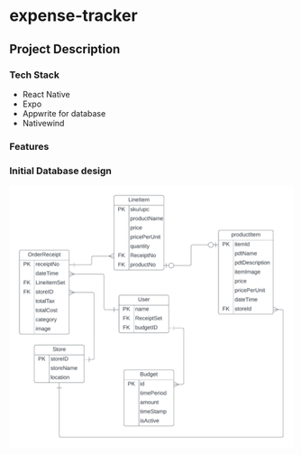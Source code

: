 # expense-tracker

## Project Description


### Tech Stack
- React Native
- Expo
- Appwrite for database
- Nativewind

### Features


### Initial Database design

<img width="550" alt="database design lucidchart" src="https://github.com/suha-nathan/expense-tracker/blob/main/design-info/database-design-v1.png">
